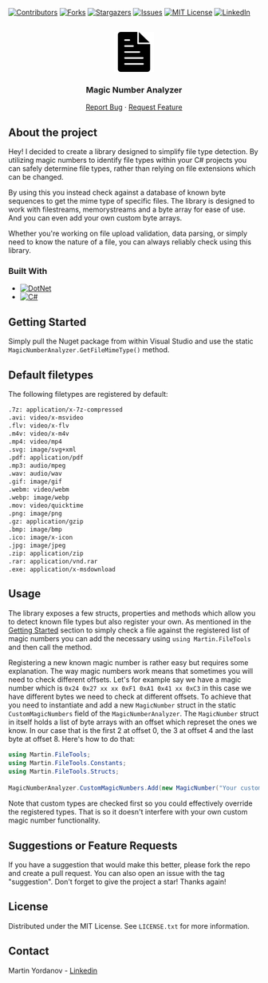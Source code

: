 <a name="readme-top"></a>

[![Contributors][contributors-shield]][contributors-url]
[![Forks][forks-shield]][forks-url]
[![Stargazers][stars-shield]][stars-url]
[![Issues][issues-shield]][issues-url]
[![MIT License][license-shield]][license-url]
[![LinkedIn][linkedin-shield]][linkedin-url]

<!-- PROJECT LOGO -->
<br />
<div align="center">
  <a href="https://github.com/Azmekk/Magic-Number-Analyzer">
    <img src="images/file-black-icon.png" alt="Logo" width="80" height="80">
  </a>

  <h3 align="center">Magic Number Analyzer</h3>

  <p align="center">
    <a href="https://github.com/Azmekk/Magic-Number-Analyzer/issues">Report Bug</a>
    ·
    <a href="https://github.com/Azmekk/Magic-Number-Analyzer/issues">Request Feature</a>
  </p>
</div>



<!-- ABOUT THE PROJECT -->
## About the project

Hey! I decided to create a library designed to simplify file type detection. By utilizing magic numbers to identify file types within your C# projects you can safely determine file types,
rather than relying on file extensions which can be changed. 

By using this you instead check against a database of known byte sequences to get the mime type of specific files. The library is designed to work with filestreams, memorystreams and a byte array for ease of use. And you can even add your own custom byte arrays.

Whether you're working on file upload validation, data parsing, or simply need to know the nature of a file, you can always reliably check using this library.



### Built With

* [![DotNet][.Net]][.Net-url]
* [![C#][CSharp]][CSharp-url]



<!-- GETTING STARTED -->
## Getting Started

Simply pull the Nuget package from within Visual Studio and use the static `MagicNumberAnalyzer.GetFileMimeType()` method.

## Default filetypes

The following filetypes are registered by default:

```
.7z: application/x-7z-compressed
.avi: video/x-msvideo
.flv: video/x-flv
.m4v: video/x-m4v
.mp4: video/mp4
.svg: image/svg+xml
.pdf: application/pdf
.mp3: audio/mpeg
.wav: audio/wav
.gif: image/gif
.webm: video/webm
.webp: image/webp
.mov: video/quicktime
.png: image/png
.gz: application/gzip
.bmp: image/bmp
.ico: image/x-icon
.jpg: image/jpeg
.zip: application/zip
.rar: application/vnd.rar
.exe: application/x-msdownload
```

<!-- USAGE EXAMPLES -->
## Usage

The library exposes a few structs, properties and methods which allow you to detect known file types but also register your own. As mentioned in the <a href="#getting-started">Getting Started</a> section to simply check a file against the registered list of magic numbers you can add the necessary using `using Martin.FileTools` and then call the method.

Registering a new known magic number is rather easy but requires some explanation. The way magic numbers work means that sometimes you will need to check different offsets. Let's for example say we have a magic number which is `0x24 0x27 xx xx 0xF1 0xA1 0x41 xx 0xC3` in this case we have different bytes we need to check at different offsets.
To achieve that you need to instantiate and add a new `MagicNumber` struct in the static `CustomMagicNumbers` field of the `MagicNumberAnalyzer`. The `MagicNumber` struct in itself holds a list of byte arrays with an offset which represet the ones we know. In our case that is the first 2 at offset 0, the 3 at offset 4 and the last byte at offset 8. Here's how to do that:

```cs
using Martin.FileTools;
using Martin.FileTools.Constants;
using Martin.FileTools.Structs;

MagicNumberAnalyzer.CustomMagicNumbers.Add(new MagicNumber("Your custom mime type", [new([0x24, 0x27], 0), [new([0xF1, 0xA1, 0x41], 4), [new([0xC3], 8)]));
```

Note that custom types are checked first so you could effectively override the registered types. That is so it doesn't interfere with your own custom magic number functionality.



<!-- CONTRIBUTING -->
## Suggestions or Feature Requests

If you have a suggestion that would make this better, please fork the repo and create a pull request. You can also open an issue with the tag "suggestion".
Don't forget to give the project a star! Thanks again!



<!-- LICENSE -->
## License

Distributed under the MIT License. See `LICENSE.txt` for more information.


<!-- CONTACT -->
## Contact

Martin Yordanov - [Linkedin](https://www.linkedin.com/in/martin-y/)



<!-- MARKDOWN LINKS & IMAGES -->
<!-- https://www.markdownguide.org/basic-syntax/#reference-style-links -->
[contributors-shield]: https://img.shields.io/github/contributors/Azmekk/Magic-Number-Analyzer.svg?style=for-the-badge
[contributors-url]: https://github.com/Azmekk/Magic-Number-Analyzer/graphs/contributors
[forks-shield]: https://img.shields.io/github/forks/Azmekk/Magic-Number-Analyzer.svg?style=for-the-badge
[forks-url]: https://github.com/Azmekk/Magic-Number-Analyzer/network/members
[stars-shield]: https://img.shields.io/github/stars/Azmekk/Magic-Number-Analyzer.svg?style=for-the-badge
[stars-url]: https://github.com/Azmekk/Magic-Number-Analyzer/stargazers
[issues-shield]: https://img.shields.io/github/issues/Azmekk/Magic-Number-Analyzer.svg?style=for-the-badge
[issues-url]: https://github.com/Azmekk/Magic-Number-Analyzer/issues
[license-shield]: https://img.shields.io/github/license/Azmekk/Magic-Number-Analyzer.svg?style=for-the-badge
[license-url]: https://github.com/Azmekk/Magic-Number-Analyzer/blob/master/LICENSE.txt
[linkedin-shield]: https://img.shields.io/badge/-LinkedIn-black.svg?style=for-the-badge&logo=linkedin&colorB=555
[linkedin-url]: https://linkedin.com/in/Martin-Y
[.Net]: https://img.shields.io/badge/.NET-5C2D91?style=for-the-badge&logo=.net&logoColor=white
[.Net-url]: https://dotnet.microsoft.com/
[CSharp]: https://img.shields.io/badge/c%23-%23239120.svg?style=for-the-badge&logo=csharp&logoColor=whit
[CSharp-Url]: https://learn.microsoft.com/en-us/dotnet/csharp/

